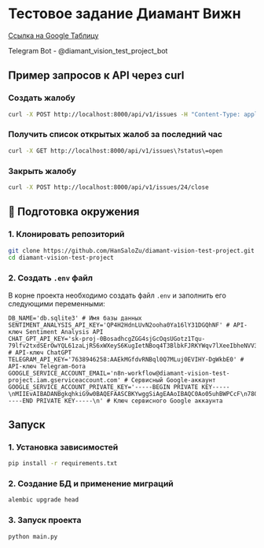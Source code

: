 # Тестовое задание Диамант Вижн

[Ссылка на Google Таблицу](https://docs.google.com/spreadsheets/d/1CxmOZHa_8KmLdo3QgQKQjYEX2F3-1BUZVqSk9ur-cW0/edit?gid=0#gid=0)

Telegram Bot - @diamant_vision_test_project_bot

## Пример запросов к API через curl

### Создать жалобу

```bash
curl -X POST http://localhost:8000/api/v1/issues -H "Content-Type: application/json" -d '{"text": "I cant use my headphones"}'
```

### Получить список открытых жалоб за последний час
```bash
curl -X GET http://localhost:8000/api/v1/issues\?status\=open
```

### Закрыть жалобу
```bash
curl -X POST http://localhost:8000/api/v1/issues/24/close
```

## 📁 Подготовка окружения

### 1. Клонировать репозиторий
```bash
git clone https://github.com/HanSaloZu/diamant-vision-test-project.git
cd diamant-vision-test-project
```

### 2. Создать `.env` файл

В корне проекта необходимо создать файл `.env` и заполнить его следующими переменными:

```env
DB_NAME='db.sqlite3' # Имя базы данных
SENTIMENT_ANALYSIS_API_KEY='QP4H2HdnLUvN2ooha0Ya16lY31DGQhNF' # API-ключ Sentiment Analysis API
CHAT_GPT_API_KEY='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' # API-ключ ChatGPT
TELEGRAM_API_KEY='7638946258:AAEkMGfdvRNBql0Q7MLuj0EVIHY-DgWkbE0' # API-ключ Telegram-бота
GOOGLE_SERVICE_ACCOUNT_EMAIL='n8n-workflow@diamant-vision-test-project.iam.gserviceaccount.com' # Сервисный Google-аккаунт
GOOGLE_SERVICE_ACCOUNT_PRIVATE_KEY='-----BEGIN PRIVATE KEY-----\nMIIEvAIBADANBgkqhkiG9w0BAQEFAASCBKYwggSiAgEAAoIBAQC0Ao05uhBWPCcF\n780Rnxx2za+C1YeIRfuY3sAUci9vxMvvLYZZ6V4njz/tFgcbrCt5WZuLnjslyPAI\nSRq9xw8W1jNiiMgsjlkRxngn4qnKwouupab+0znSLUWC/QDEDsrwVopA6qwe3uCO\ndKLJ5FtHW3hkKrn7QHGZd4akc1ADaYlhb4LYz6MRuSqlS90D8uvatq4ZrnJ8zlzV\n1ct2cGQiPz+P+uv0uimxWL7MVOM08/d7ZBhhv0bG6J+lGQp0pnc8sqKZy7yBSpIF\nIe92qYjG+uoAnmGxRJe3OaA/AbJ6C6u1yXcLaCNnhZsNja2o9TerYHC03YJmsvSV\nnEq1jdZVAgMBAAECggEAFMe0oOTbTPEtuhA4NqANC6Pr7mkS98bIaBnSx6l002y+\n9BHn0ApSHbP6N7bSxD2IWT5gZ+owvshm+TXjOeQ4WDULAoVywj3+h0BHj6cpXag+\nsr8Zu5ILuzkRrLDjPT7N65e55wuQKhIljxxkzHSpmt+y0rFh/eCvHH3BU8uiAXqk\nVZtAFcbXUlrDSINSk6lUuH+9WmgLc02s2OeBsYnGLeIWJsSwNWJgcD8Wuo3EgB3u\nnxCUnV2uYlne/chrL3BmVZqj9eP7PWXqSIvW8d7hdxbVruFWVfMohRatwRwUJA9I\n4asUGFuvPOCQQZuvUNC7gFdMieLit6sbenWD0pJp0QKBgQDc3mLThbhaYmvDx/IS\nj9JVWSfiW2C4JKMeZfLxN5GvzGC4nfHQ8xcORdo8gjl9gS22UF/nSUOZ9xDVhTmI\nm/49EK1wg3L9oIfsRzbQwTDh+bb/YD4pSE8hMyMvAMzcREs3fnnaFjX0ehwkS6x9\nnDGm+vbORby7If7mJzEO/kkaaQKBgQDQpG19BhQd4+Z/EPd9Kyi/L1VPeBOiGtET\n83PYIROrkOyV6BwOMkJal0eF+RUeV5o9jChtDtz3m/pTjTTDPiJFX0S9qs/iWBWL\nP4ewFf/j1E9yLGm4skTHoj9S4XZsQlM158J3d7dH9xz8ZNyJnll5EV1fU9LQA3yk\nWPdHSRWnDQKBgAjVSASHm4jZ2M96pp7Ba7sIFsVBvEuBA5kKoL2u6D+sn82iW3Js\n1mY2uvSijKQNT4O0ETHRx0dYDy9K5bMl8fQFP7p5N1cXXXhAnNuablcLQptSAQpr\nnuaIAgc2M/s3K/7rKvpi2wONAqUc9agMYBv6e3ZiaZreUDBqLtcXqlrJAoGAXaUf\ne1kKGGxc3TVZT7XaYQ02pieH8F9G7kR7/0rBUGUIuzPlu711KMHzmT816lt5YByT\nXHeqV/yLO4sKXoN50Fc1PEf5bGcKrGhEV5VYOALn8Z/bh8mDs3KwJ1wI0ghm3q/6\nCbMS8VsJiIMgtSf8kqlnlkzCNxkJjZ5cxoMYE9UCgYBGTk7sC4MKA+fgW6uVXvTr\n+zhTdV3sZn8K+EFjM9XYtGFNACXHZIfqws0AvjrfTt6jxumg26nTEwl/PMkB2Nja\neO4Fuv0kia5m5O5BgBl+CO9LIcq1PUAqqqs1qFDg9srHQgl9/dOwKKooZXcE+Yed\nSlFuQ7G/oqrxk8GrIKF/Qw==\n-----END PRIVATE KEY-----\n' # Ключ сервисного Google аккаунта
```

## Запуск

### 1. Установка зависимостей
```bash
pip install -r requirements.txt
```

### 2. Создание БД и применение миграций
```bash
alembic upgrade head
```

### 3. Запуск проекта
```bash
python main.py
```